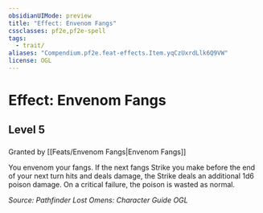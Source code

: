 ```yaml
---
obsidianUIMode: preview
title: "Effect: Envenom Fangs"
cssclasses: pf2e,pf2e-spell
tags:
  - trait/
aliases: "Compendium.pf2e.feat-effects.Item.yqCzUxrdLlk6Q9VW"
license: OGL
---
```

# Effect: Envenom Fangs
## Level 5
### 






Granted by [[Feats/Envenom Fangs|Envenom Fangs]]

You envenom your fangs. If the next fangs Strike you make before the end of your next turn hits and deals damage, the Strike deals an additional 1d6 poison damage. On a critical failure, the poison is wasted as normal.

*Source: Pathfinder Lost Omens: Character Guide*
*OGL*